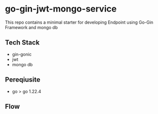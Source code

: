 # go-gin-jwt-mongo-service
This repo contains a minimal starter for developing Endpoint using Go-Gin Framework and mongo db

## Tech Stack
- gin-gonic
- jwt
- mongo db

## Pereqiusite

- go > go 1.22.4

## Flow

